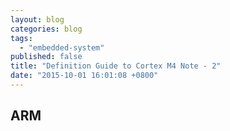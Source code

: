 ```yaml
---
layout: blog
categories: blog
tags: 
  - "embedded-system"
published: false
title: "Definition Guide to Cortex M4 Note - 2"
date: "2015-10-01 16:01:08 +0800"
---
```


## ARM

